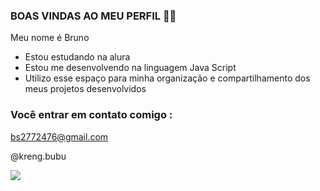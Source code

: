 ### BOAS VINDAS AO MEU PERFIL 🐱‍👤

Meu nome é Bruno

* Estou estudando na alura
* Estou me desenvolvendo na linguagem Java Script
* Utilizo esse espaço para minha organização e compartilhamento dos meus projetos desenvolvidos

### Você entrar em contato comigo :

bs2772476@gmail.com

@kreng.bubu


![](https://i0.wp.com/ultrawolvesunderthefullmoon.blog/wp-content/uploads/2019/01/mugen-samurai-champloo-gif-9.gif?fit=500%2C281&ssl=1&w=640)



